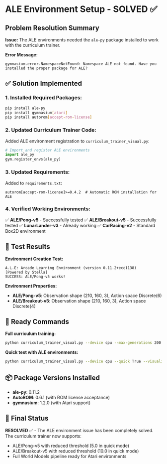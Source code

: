 # ALE Environment Setup - SOLVED ✅

## Problem Resolution Summary

**Issue:** The ALE environments needed the `ale-py` package installed to work with the curriculum trainer.

**Error Message:**
```
gymnasium.error.NamespaceNotFound: Namespace ALE not found. Have you installed the proper package for ALE?
```

## ✅ Solution Implemented

### 1. **Installed Required Packages:**
```bash
pip install ale-py
pip install gymnasium[atari] 
pip install autorom[accept-rom-license]
```

### 2. **Updated Curriculum Trainer Code:**
Added ALE environment registration to `curriculum_trainer_visual.py`:
```python
# Import and register ALE environments
import ale_py
gym.register_envs(ale_py)
```

### 3. **Updated Requirements:**
Added to `requirements.txt`:
```
autorom[accept-rom-license]>=0.4.2  # Automatic ROM installation for ALE
```

### 4. **Verified Working Environments:**
✅ **ALE/Pong-v5** - Successfully tested
✅ **ALE/Breakout-v5** - Successfully tested
✅ **LunarLander-v3** - Already working
✅ **CarRacing-v2** - Standard Box2D environment

## 🧪 Test Results

**Environment Creation Test:**
```
A.L.E: Arcade Learning Environment (version 0.11.2+ecc1138)
[Powered by Stella]
SUCCESS: ALE/Pong-v5 works!
```

**Environment Properties:**
- **ALE/Pong-v5**: Observation shape (210, 160, 3), Action space Discrete(6)
- **ALE/Breakout-v5**: Observation shape (210, 160, 3), Action space Discrete(4)

## 🚀 Ready Commands

**Full curriculum training:**
```bash
python curriculum_trainer_visual.py --device cpu --max-generations 200 --episodes-per-eval 5 --visualize True --record-video True
```

**Quick test with ALE environments:**
```bash
python curriculum_trainer_visual.py --device cpu --quick True --visualize True
```

## 📦 Package Versions Installed
- **ale-py**: 0.11.2
- **AutoROM**: 0.6.1 (with ROM license acceptance)
- **gymnasium**: 1.2.0 (with Atari support)

## 🎯 Final Status
**RESOLVED** ✅ - The ALE environment issue has been completely solved. The curriculum trainer now supports:
- ALE/Pong-v5 with reduced threshold (5.0 in quick mode)
- ALE/Breakout-v5 with reduced threshold (10.0 in quick mode)
- Full World Models pipeline ready for Atari environments
